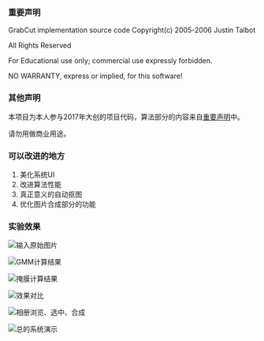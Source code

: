 ### 重要声明
GrabCut implementation source code Copyright(c) 2005-2006 Justin Talbot

All Rights Reserved

For Educational use only; commercial use expressly forbidden.

NO WARRANTY, express or implied, for this software!

### 其他声明
本项目为本人参与2017年大创的项目代码，算法部分的内容来自<u>重要声明</u>中。

请勿用做商业用途。

### 可以改进的地方
1. 美化系统UI
2. 改进算法性能
3. 真正意义的自动抠图
4. 优化图片合成部分的功能

### 实验效果

![输入原始图片](https://raw.githubusercontent.com/zhongqin0820/GrabcutQt/master/res/%E5%9B%BE%E7%89%87%203.jpg)


![GMM计算结果](https://raw.githubusercontent.com/zhongqin0820/GrabcutQt/master/res/%E5%9B%BE%E7%89%87%204.jpg)


![掩膜计算结果](https://raw.githubusercontent.com/zhongqin0820/GrabcutQt/master/res/%E5%9B%BE%E7%89%87%205.jpg)


![效果对比](https://raw.githubusercontent.com/zhongqin0820/GrabcutQt/master/res/%E5%9B%BE%E7%89%87%201.png)


![相册浏览、选中、合成](https://raw.githubusercontent.com/zhongqin0820/GrabcutQt/master/res/%E5%9B%BE%E7%89%87%202.png)


![总的系统演示](https://raw.githubusercontent.com/zhongqin0820/GrabcutQt/master/res/Jietu20170919-180439-HD.gif)
